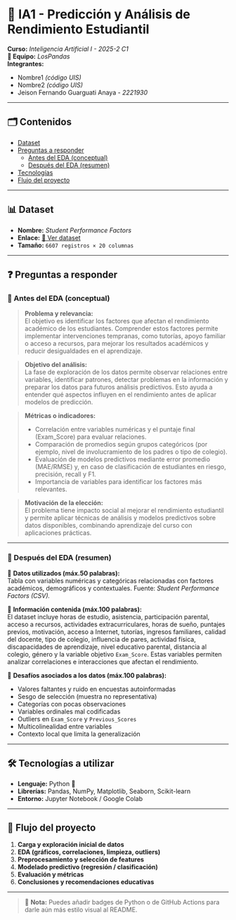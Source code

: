# 📘 IA1 - Predicción y Análisis de Rendimiento Estudiantil

**Curso:** *Inteligencia Artificial I - 2025-2 C1*  
**👥 Equipo:** *LosPandas*  
**Integrantes:**  
- Nombre1 *(código UIS)*  
- Nombre2 *(código UIS)*  
- Jeison Fernando Guarguati Anaya - *2221930*  

---

## 🗂️ Contenidos
- [Dataset](#dataset)
- [Preguntas a responder](#preguntas-a-responder)
  - [Antes del EDA (conceptual)](#antes-del-eda-conceptual)
  - [Después del EDA (resumen)](#despues-del-eda-resumen)
- [Tecnologías](#tecnologías-a-utilizar)
- [Flujo del proyecto](#flujo-del-proyecto)

---

## 📊 Dataset
- **Nombre:** *Student Performance Factors*  
- **Enlace:** [🔗 Ver dataset](https://www.kaggle.com/datasets/lainguyn123/student-performance-factors)  
- **Tamaño:** `6607 registros × 20 columnas`  

---

## ❓ Preguntas a responder

### 🔹 Antes del EDA (conceptual)

> **Problema y relevancia:**  
> El objetivo es identificar los factores que afectan el rendimiento académico de los estudiantes. Comprender estos factores permite implementar intervenciones tempranas, como tutorías, apoyo familiar o acceso a recursos, para mejorar los resultados académicos y reducir desigualdades en el aprendizaje.

> **Objetivo del análisis:**  
> La fase de exploración de los datos permite observar relaciones entre variables, identificar patrones, detectar problemas en la información y preparar los datos para futuros análisis predictivos. Esto ayuda a entender qué aspectos influyen en el rendimiento antes de aplicar modelos de predicción.

> **Métricas o indicadores:**  
> - Correlación entre variables numéricas y el puntaje final (Exam_Score) para evaluar relaciones.
> - Comparación de promedios según grupos categóricos (por ejemplo, nivel de involucramiento de los padres o tipo de colegio).
> - Evaluación de modelos predictivos mediante error promedio (MAE/RMSE) y, en caso de clasificación de estudiantes en riesgo, precisión, recall y F1.
> - Importancia de variables para identificar los factores más relevantes.

> **Motivación de la elección:**  
> El problema tiene impacto social al mejorar el rendimiento estudiantil y permite aplicar técnicas de análisis y modelos predictivos sobre datos disponibles, combinando aprendizaje del curso con aplicaciones prácticas.

---

### 🔹 Después del EDA (resumen)

📌 **Datos utilizados (máx.50 palabras):**  
Tabla con variables numéricas y categóricas relacionadas con factores académicos, demográficos y contextuales. Fuente: *Student Performance Factors (CSV).*  

📌 **Información contenida (máx.100 palabras):**  
El dataset incluye horas de estudio, asistencia, participación parental, acceso a recursos, actividades extracurriculares, horas de sueño, puntajes previos, motivación, acceso a Internet, tutorías, ingresos familiares, calidad del docente, tipo de colegio, influencia de pares, actividad física, discapacidades de aprendizaje, nivel educativo parental, distancia al colegio, género y la variable objetivo `Exam_Score`. Estas variables permiten analizar correlaciones e interacciones que afectan el rendimiento.  

📌 **Desafíos asociados a los datos (máx.100 palabras):**  
- Valores faltantes y ruido en encuestas autoinformadas  
- Sesgo de selección (muestra no representativa)  
- Categorías con pocas observaciones  
- Variables ordinales mal codificadas  
- Outliers en `Exam_Score` y `Previous_Scores`  
- Multicolinealidad entre variables  
- Contexto local que limita la generalización  

---

## 🛠️ Tecnologías a utilizar
- **Lenguaje:** Python 🐍  
- **Librerías:** Pandas, NumPy, Matplotlib, Seaborn, Scikit-learn  
- **Entorno:** Jupyter Notebook / Google Colab  

---

## 🚀 Flujo del proyecto
1. **Carga y exploración inicial de datos**  
2. **EDA (gráficos, correlaciones, limpieza, outliers)**  
3. **Preprocesamiento y selección de features**  
4. **Modelado predictivo (regresión / clasificación)**  
5. **Evaluación y métricas**  
6. **Conclusiones y recomendaciones educativas**  

---

> 🔔 **Nota:** Puedes añadir badges de Python o de GitHub Actions para darle aún más estilo visual al README.

